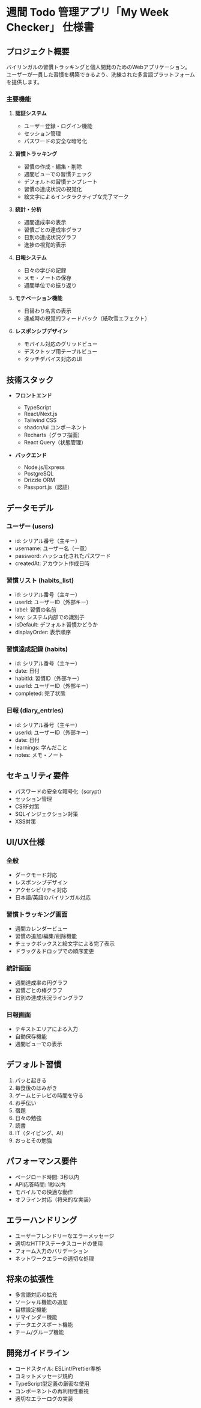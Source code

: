 # 週間 Todo 管理アプリ「My Week Checker」 仕様書

## プロジェクト概要

バイリンガルの習慣トラッキングと個人開発のためのWebアプリケーション。ユーザーが一貫した習慣を構築できるよう、洗練された多言語プラットフォームを提供します。

### 主要機能

1. **認証システム**
   - ユーザー登録・ログイン機能
   - セッション管理
   - パスワードの安全な暗号化

2. **習慣トラッキング**
   - 習慣の作成・編集・削除
   - 週間ビューでの習慣チェック
   - デフォルトの習慣テンプレート
   - 習慣の達成状況の視覚化
   - 絵文字によるインタラクティブな完了マーク

3. **統計・分析**
   - 週間達成率の表示
   - 習慣ごとの達成率グラフ
   - 日別の達成状況グラフ
   - 進捗の視覚的表示

4. **日報システム**
   - 日々の学びの記録
   - メモ・ノートの保存
   - 週間単位での振り返り

5. **モチベーション機能**
   - 日替わり名言の表示
   - 達成時の視覚的フィードバック（紙吹雪エフェクト）

6. **レスポンシブデザイン**
   - モバイル対応のグリッドビュー
   - デスクトップ用テーブルビュー
   - タッチデバイス対応のUI

## 技術スタック

- **フロントエンド**
  - TypeScript
  - React/Next.js
  - Tailwind CSS
  - shadcn/ui コンポーネント
  - Recharts（グラフ描画）
  - React Query（状態管理）

- **バックエンド**
  - Node.js/Express
  - PostgreSQL
  - Drizzle ORM
  - Passport.js（認証）

## データモデル

### ユーザー (users)

- id: シリアル番号（主キー）
- username: ユーザー名（一意）
- password: ハッシュ化されたパスワード
- createdAt: アカウント作成日時

### 習慣リスト (habits_list)

- id: シリアル番号（主キー）
- userId: ユーザーID（外部キー）
- label: 習慣の名前
- key: システム内部での識別子
- isDefault: デフォルト習慣かどうか
- displayOrder: 表示順序

### 習慣達成記録 (habits)

- id: シリアル番号（主キー）
- date: 日付
- habitId: 習慣ID（外部キー）
- userId: ユーザーID（外部キー）
- completed: 完了状態

### 日報 (diary_entries)

- id: シリアル番号（主キー）
- userId: ユーザーID（外部キー）
- date: 日付
- learnings: 学んだこと
- notes: メモ・ノート

## セキュリティ要件

- パスワードの安全な暗号化（scrypt）
- セッション管理
- CSRF対策
- SQLインジェクション対策
- XSS対策

## UI/UX仕様

### 全般

- ダークモード対応
- レスポンシブデザイン
- アクセシビリティ対応
- 日本語/英語のバイリンガル対応

### 習慣トラッキング画面

- 週間カレンダービュー
- 習慣の追加/編集/削除機能
- チェックボックスと絵文字による完了表示
- ドラッグ＆ドロップでの順序変更

### 統計画面

- 週間達成率の円グラフ
- 習慣ごとの棒グラフ
- 日別の達成状況ライングラフ

### 日報画面

- テキストエリアによる入力
- 自動保存機能
- 週間ビューでの表示

## デフォルト習慣

1. パッと起きる
2. 毎食後のはみがき
3. ゲームとテレビの時間を守る
4. お手伝い
5. 宿題
6. 日々の勉強
7. 読書
8. IT（タイピング、AI）
9. おっとその勉強

## パフォーマンス要件

- ページロード時間: 3秒以内
- API応答時間: 1秒以内
- モバイルでの快適な動作
- オフライン対応（将来的な実装）

## エラーハンドリング

- ユーザーフレンドリーなエラーメッセージ
- 適切なHTTPステータスコードの使用
- フォーム入力のバリデーション
- ネットワークエラーの適切な処理

## 将来の拡張性

- 多言語対応の拡充
- ソーシャル機能の追加
- 目標設定機能
- リマインダー機能
- データエクスポート機能
- チーム/グループ機能

## 開発ガイドライン

- コードスタイル: ESLint/Prettier準拠
- コミットメッセージ規約
- TypeScript型定義の厳密な使用
- コンポーネントの再利用性重視
- 適切なエラーログの実装
